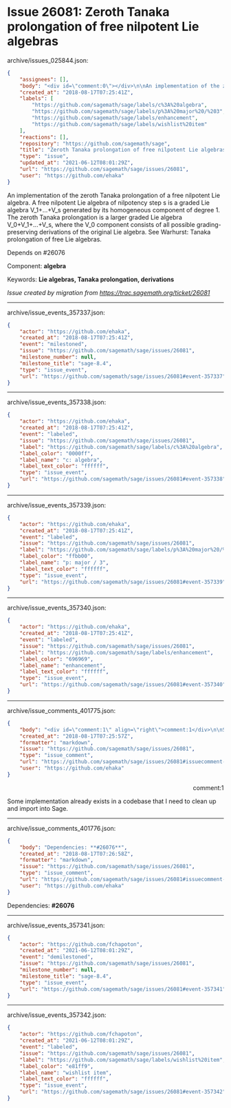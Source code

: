 # Issue 26081: Zeroth Tanaka prolongation of free nilpotent Lie algebras

archive/issues_025844.json:
```json
{
    "assignees": [],
    "body": "<div id=\"comment:0\"></div>\n\nAn implementation of the zeroth Tanaka prolongation of a free nilpotent Lie algebra. A free nilpotent Lie algebra of nilpotency step s is a graded Lie algebra V_1+...+V_s generated by its homogeneous component of degree 1. \nThe zeroth Tanaka prolongation is a larger graded Lie algebra V_0+V_1+...+V_s, where the V_0 component consists of all possible grading-preserving derivations of the original Lie algebra.\nSee Warhurst: Tanaka prolongation of free Lie algebras.\n\nDepends on #26076\n\nComponent: **algebra**\n\nKeywords: **Lie algebras, Tanaka prolongation, derivations**\n\n_Issue created by migration from https://trac.sagemath.org/ticket/26081_\n\n",
    "created_at": "2018-08-17T07:25:41Z",
    "labels": [
        "https://github.com/sagemath/sage/labels/c%3A%20algebra",
        "https://github.com/sagemath/sage/labels/p%3A%20major%20/%203",
        "https://github.com/sagemath/sage/labels/enhancement",
        "https://github.com/sagemath/sage/labels/wishlist%20item"
    ],
    "reactions": [],
    "repository": "https://github.com/sagemath/sage",
    "title": "Zeroth Tanaka prolongation of free nilpotent Lie algebras",
    "type": "issue",
    "updated_at": "2021-06-12T08:01:29Z",
    "url": "https://github.com/sagemath/sage/issues/26081",
    "user": "https://github.com/ehaka"
}
```
<div id="comment:0"></div>

An implementation of the zeroth Tanaka prolongation of a free nilpotent Lie algebra. A free nilpotent Lie algebra of nilpotency step s is a graded Lie algebra V_1+...+V_s generated by its homogeneous component of degree 1. 
The zeroth Tanaka prolongation is a larger graded Lie algebra V_0+V_1+...+V_s, where the V_0 component consists of all possible grading-preserving derivations of the original Lie algebra.
See Warhurst: Tanaka prolongation of free Lie algebras.

Depends on #26076

Component: **algebra**

Keywords: **Lie algebras, Tanaka prolongation, derivations**

_Issue created by migration from https://trac.sagemath.org/ticket/26081_





---

archive/issue_events_357337.json:
```json
{
    "actor": "https://github.com/ehaka",
    "created_at": "2018-08-17T07:25:41Z",
    "event": "milestoned",
    "issue": "https://github.com/sagemath/sage/issues/26081",
    "milestone_number": null,
    "milestone_title": "sage-8.4",
    "type": "issue_event",
    "url": "https://github.com/sagemath/sage/issues/26081#event-357337"
}
```



---

archive/issue_events_357338.json:
```json
{
    "actor": "https://github.com/ehaka",
    "created_at": "2018-08-17T07:25:41Z",
    "event": "labeled",
    "issue": "https://github.com/sagemath/sage/issues/26081",
    "label": "https://github.com/sagemath/sage/labels/c%3A%20algebra",
    "label_color": "0000ff",
    "label_name": "c: algebra",
    "label_text_color": "ffffff",
    "type": "issue_event",
    "url": "https://github.com/sagemath/sage/issues/26081#event-357338"
}
```



---

archive/issue_events_357339.json:
```json
{
    "actor": "https://github.com/ehaka",
    "created_at": "2018-08-17T07:25:41Z",
    "event": "labeled",
    "issue": "https://github.com/sagemath/sage/issues/26081",
    "label": "https://github.com/sagemath/sage/labels/p%3A%20major%20/%203",
    "label_color": "ffbb00",
    "label_name": "p: major / 3",
    "label_text_color": "ffffff",
    "type": "issue_event",
    "url": "https://github.com/sagemath/sage/issues/26081#event-357339"
}
```



---

archive/issue_events_357340.json:
```json
{
    "actor": "https://github.com/ehaka",
    "created_at": "2018-08-17T07:25:41Z",
    "event": "labeled",
    "issue": "https://github.com/sagemath/sage/issues/26081",
    "label": "https://github.com/sagemath/sage/labels/enhancement",
    "label_color": "696969",
    "label_name": "enhancement",
    "label_text_color": "ffffff",
    "type": "issue_event",
    "url": "https://github.com/sagemath/sage/issues/26081#event-357340"
}
```



---

archive/issue_comments_401775.json:
```json
{
    "body": "<div id=\"comment:1\" align=\"right\">comment:1</div>\n\nSome implementation already exists in a codebase that I need to clean up and import into Sage.",
    "created_at": "2018-08-17T07:25:57Z",
    "formatter": "markdown",
    "issue": "https://github.com/sagemath/sage/issues/26081",
    "type": "issue_comment",
    "url": "https://github.com/sagemath/sage/issues/26081#issuecomment-401775",
    "user": "https://github.com/ehaka"
}
```

<div id="comment:1" align="right">comment:1</div>

Some implementation already exists in a codebase that I need to clean up and import into Sage.



---

archive/issue_comments_401776.json:
```json
{
    "body": "Dependencies: **#26076**",
    "created_at": "2018-08-17T07:26:58Z",
    "formatter": "markdown",
    "issue": "https://github.com/sagemath/sage/issues/26081",
    "type": "issue_comment",
    "url": "https://github.com/sagemath/sage/issues/26081#issuecomment-401776",
    "user": "https://github.com/ehaka"
}
```

Dependencies: **#26076**



---

archive/issue_events_357341.json:
```json
{
    "actor": "https://github.com/fchapoton",
    "created_at": "2021-06-12T08:01:29Z",
    "event": "demilestoned",
    "issue": "https://github.com/sagemath/sage/issues/26081",
    "milestone_number": null,
    "milestone_title": "sage-8.4",
    "type": "issue_event",
    "url": "https://github.com/sagemath/sage/issues/26081#event-357341"
}
```



---

archive/issue_events_357342.json:
```json
{
    "actor": "https://github.com/fchapoton",
    "created_at": "2021-06-12T08:01:29Z",
    "event": "labeled",
    "issue": "https://github.com/sagemath/sage/issues/26081",
    "label": "https://github.com/sagemath/sage/labels/wishlist%20item",
    "label_color": "e81ff9",
    "label_name": "wishlist item",
    "label_text_color": "ffffff",
    "type": "issue_event",
    "url": "https://github.com/sagemath/sage/issues/26081#event-357342"
}
```
